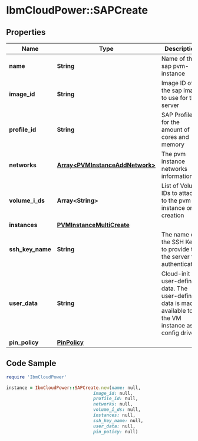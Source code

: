 # IbmCloudPower::SAPCreate

## Properties

Name | Type | Description | Notes
------------ | ------------- | ------------- | -------------
**name** | **String** | Name of the sap pvm-instance | 
**image_id** | **String** | Image ID of the sap image to use for the server | 
**profile_id** | **String** | SAP Profile ID for the amount of cores and memory | 
**networks** | [**Array&lt;PVMInstanceAddNetwork&gt;**](PVMInstanceAddNetwork.md) | The pvm instance networks information | 
**volume_i_ds** | **Array&lt;String&gt;** | List of Volume IDs to attach to the pvm-instance on creation | [optional] 
**instances** | [**PVMInstanceMultiCreate**](PVMInstanceMultiCreate.md) |  | [optional] 
**ssh_key_name** | **String** | The name of the SSH Key to provide to the server for authenticating | [optional] 
**user_data** | **String** | Cloud-init user-defined data. The user-defined data is made available to the VM instance as a config drive. | [optional] 
**pin_policy** | [**PinPolicy**](PinPolicy.md) |  | [optional] 

## Code Sample

```ruby
require 'IbmCloudPower'

instance = IbmCloudPower::SAPCreate.new(name: null,
                                 image_id: null,
                                 profile_id: null,
                                 networks: null,
                                 volume_i_ds: null,
                                 instances: null,
                                 ssh_key_name: null,
                                 user_data: null,
                                 pin_policy: null)
```



